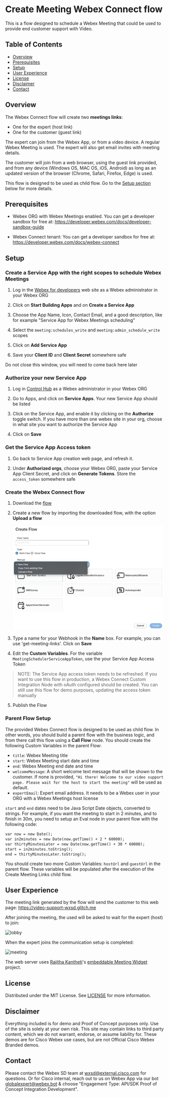 # Create Meeting Webex Connect flow

This is a flow designed to schedule a Webex Meeting that could be used to provide end customer support with Video. 

## Table of Contents

- [Overview](#overview)
- [Prerequisites](#prerequisites)
- [Setup](#setup)
- [User Experience](#user-experience)
- [License](#license)
- [Disclaimer](#disclaimer)
- [Contact](#contact)


## Overview
The Webex Connect flow will create two **meetings links**:

- One for the expert (host link)
- One for the customer (guest link)

The expert can join from the Webex App, or from a video device. A regular Webex Meeting is used. The expert will also get email invites with meeting details.

The customer will join from a web browser, using the guest link provided, and from any device (Windows OS, MAC OS, iOS, Android) as long as an updated version of the browser (Chrome, Safari, Firefox, Edge) is used.


This flow is designed to be used as child flow. Go to the [Setup section](#parent-flow-setup) below for more details.


## Prerequisites

- Webex ORG with Webex Meetings enabled. You can get a developer sandbox for free at: https://developer.webex.com/docs/developer-sandbox-guide

- Webex Connect tenant: You can get a developer sandbox for free at: https://developer.webex.com/docs/webex-connect


## Setup

### Create a Service App with the right scopes to schedule Webex Meetings

1. Log in the [Webex for developers](https://developer.webex.com/) web site as a Webex administrator in your Webex ORG

2. Click on **Start Building Apps** and on **Create a Service App**

3. Choose the App Name, Icon, Contact Email, and a good description, like for example "Service App for Webex Meetings scheduling"

4. Select the `meeting:schedules_write` and `meeting:admin_schedule_write` scopes

5. Click on **Add Service App**

6. Save your **Client ID** and **Client Secret** somewhere safe


  Do not close this window, you will need to come back here later

### Authorize your new Service App

1. Log in [Control Hub](https://admin.webex.com)  as a Webex administrator in your Webex ORG

2. Go to Apps, and click on **Service Apps**. Your new Service App should be listed

3. Click on the Service App, and enable it by clicking on the **Authorize** toggle switch. If you have more than one webex site in your org, choose in what site you want to authorize the Service App

4. Click on **Save**

### Get the Service App Access token

1. Go back to Service App creation web page, and refresh it.

2. Under **Authorized orgs**, choose your Webex ORG,  paste your Service App Client Secret, and click on **Generate Tokens**. Store the `access_token` somewhere safe

### Create the Webex Connect flow

1. Download the [flow](connect-flow.workflow)

2. Create a new flow by importing the downloaded flow, with the option **Upload a flow**

    ![Upload a Flow](import-flow.jpg)

3.  Type a name for your Webhook in the **Name** box. For example, you can use 'get-meeting-links'. Click on **Save**

4. Edit the **Custom Variables**. For the variable `MeetingSchedulerServiceAppToken`, use the your Service App Access Token

  > NOTE: The Service App access token needs to be refreshed. If you want to use this flow in production, a Webex Connect Custom Integration Node with oAuth configured should be created. You can still use this flow for demo purposes, updating the access token manually

5. Publish the Flow

### Parent Flow Setup

  The provided Webex Connect flow is designed to be used as child flow. In other words, you should build a parent flow with the business logic, and from there call this flow using a **Call Flow** node. You should create the following Custom Variables in the parent Flow:

  - `title`: Webex Meeting title
  - `start`: Webex Meeting start date and time
  - `end`: Webex Meeting end date and time
  - `welcomeMessage`: A short welcome text message that will be shown to the customer. If none is provided, ```"Hi there! Welcome to our video support page. Please wait for the host to start the meeting"``` will be used as default.
  - `expertEmail`: Expert email address. It needs to be a Webex user in your ORG with a Webex Meetings host license

  `start` and `end` dates need to be Java Script Date objects, converted to strings. For example, if you want the meeting to start in 2 minutes, and to finish in 30m, you need to setup an Eval node in your parent flow with the following code:

  ```
  var now = new Date();
  var in2minutes = new Date(now.getTime() + 2 * 60000);
  var thirtyMinutesLater = new Date(now.getTime() + 30 * 60000);
  start = in2minutes.toString();
  end = thirtyMinutesLater.toString();

  ````

  You should create two more Custom Variables: ```hostUrl``` and ```guestUrl``` in the parent flow. These variables will be populated after the execution of the Create Meeting Links child flow.

## User Experience

The meeting link generated by the flow will send the customer to this web page: https://video-support-wxsd.glitch.me 

After joining the meeting, the used will be asked to wait for the expert (host) to join:

![lobby](lobby.jpg)

When the expert joins  the communication setup is completed:

![meeting](meeting.jpg)

The web server uses [Rajitha Kantheti](https://github.com/rajithaBK)'s [embeddable Meeting Widget](https://github.com/wxsd-sales/embeddable-meetings-widget/edit/main/README.md) project.


## License

Distributed under the MIT License. See [LICENSE](LICENSE) for more information.

## Disclaimer

Everything included is for demo and Proof of Concept purposes only. Use of the site is solely at your own risk. This site may contain links to third party content, which we do not warrant, endorse, or assume liability for. These demos are for Cisco Webex use cases, but are not Official Cisco Webex Branded demos.
 

## Contact

Please contact the Webex SD team at [wxsd@external.cisco.com](mailto:wxsd@external.cisco.com?subject=CreateMeetingFlow) for questions. Or for Cisco internal, reach out to us on Webex App via our bot globalexpert@webex.bot & choose "Engagement Type: API/SDK Proof of Concept Integration Development". 

